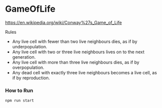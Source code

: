 # GameOfLife

https://en.wikipedia.org/wiki/Conway%27s_Game_of_Life

Rules
- Any live cell with fewer than two live neighbours dies, as if by underpopulation.
- Any live cell with two or three live neighbours lives on to the next generation.
- Any live cell with more than three live neighbours dies, as if by overpopulation.
- Any dead cell with exactly three live neighbours becomes a live cell, as if by reproduction.

### How to Run
``npm run start``
